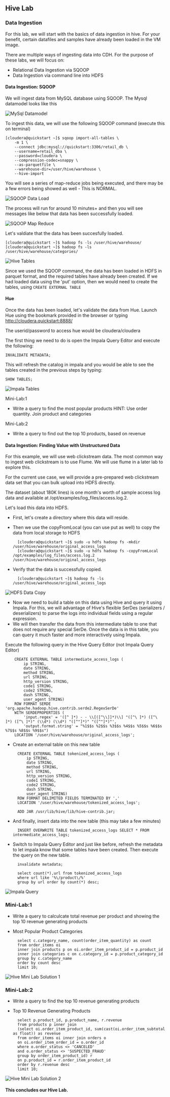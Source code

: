 ## Hive Lab

### Data Ingestion

For this lab, we will start with the basics of data ingestion in hive. For your benefit, certain datafiles and samples have already been loaded in the VM image. 

There are multiple ways of ingesting data into CDH. For the purpose of these labs, we will focus on:

* Relational Data Ingestion via SQOOP
* Data Ingestion via command line into HDFS

#### Data Ingestion: SQOOP

We will ingest data from MySQL database using SQOOP. The Mysql datamodel looks like this

![MySql Datamodel](../images/hive/hive1.jpg)

To ingest this data, we will use the following SQOOP command (execute this on terminal)

	[cloudera@quickstart ~]$ sqoop import-all-tables \
		-m 1 \
    	--connect jdbc:mysql://quickstart:3306/retail_db \
    	--username=retail_dba \
    	--password=cloudera \
    	--compression-codec=snappy \
    	--as-parquetfile \
    	--warehouse-dir=/user/hive/warehouse \
    	--hive-import

You will see a series of map-reduce jobs being executed, and there may be a few errors being showed as well - This is NORMAL. 

![SQOOP Data Load](../images/hive/hive2.jpg)

The process will run for around 10 minutes+ and then you will see messages like below that data has been successfully loaded. 

![SQOOP Map Reduce](../images/hive/hive3.jpg)

Let's valdiate that the data has been succesfully loaded. 

	[cloudera@quickstart ~]$ hadoop fs -ls /user/hive/warehouse/
	[cloudera@quickstart ~]$ hadoop fs -ls /user/hive/warehouse/categories/
	
![Hive Tables](../images/hive/hive4.jpg)
	
Since we used the SQOOP command, the data has been loaded in HDFS in parquet format, and the required tables have already been created. If we had loaded data using the 'put' option, then we would need to create the tables, using ```CREATE EXTERNAL TABLE```

#### Hue 

Once the data has been loaded, let's validate the data from Hue. Launch Hue using the bookmark provided in the browser or typing http://cloudera.quickstart:8888/

The userid/password to access hue would be cloudera/cloudera

The first thing we need to do is open the Impala Query Editor and execute the following:

	INVALIDATE METADATA;
	
This will refresh the catalog in impala and you would be able to see the tables created in the previous steps by typing:

	SHOW TABLES;
	
![Impala Tables](../images/hive/hive5.jpg)

Mini-Lab:1

* Write a query to find the most popular products
HINT: Use order quantity. Join product and categories

Mini-Lab:2

* Write a query to find out the top 10 products, based on revenue

#### Data Ingestion: Finding Value with Unstructured Data

For this example, we will use web clickstream data. The most common way to ingest web clickstream is to use Flume. We will use flume in a later lab to explore this. 

For the current use case, we will provide a pre-prepared web clickstream data set that you can bulk upload into HDFS directly.

The dataset (about 180K lines) is one month's worth of sample access log data and available at /opt/examples/log_files/access.log.2.

Let's load this data into HDFS.

* First, let's create a directory where this data will reside.
* Then we use the copyFromLocal (you can use put as well) to copy the data from local storage to HDFS

		[cloudera@quickstart ~]$ sudo -u hdfs hadoop fs -mkdir /user/hive/warehouse/original_access_logs
		[cloudera@quickstart ~]$ sudo -u hdfs hadoop fs -copyFromLocal /opt/examples/log_files/access.log.2 /user/hive/warehouse/original_access_logs
		

* Verify that the data is successfully copied.

		[cloudera@quickstart ~]$ hadoop fs -ls /user/hive/warehouse/original_access_logs
		
![HDFS Data Copy](../images/hive/hive7.jpg)

* Now we need to build a table on this data using Hive and query it using Impala. For this, we will advantage of Hive's flexible SerDes (serializers / deserializers) to parse the logs into individual fields using a regular expression. 
* We will then transfer the data from this intermediate table to one that does not require any special SerDe. Once the data is in this table, you can query it much faster and more interactively using Impala.

Execute the following query in the Hive Query Editor (not Impala Query Editor)

		CREATE EXTERNAL TABLE intermediate_access_logs (
		    ip STRING,
		    date STRING,
		    method STRING,
		    url STRING,
		    http_version STRING,
		    code1 STRING,
		    code2 STRING,
		    dash STRING,
		    user_agent STRING)
		ROW FORMAT SERDE 'org.apache.hadoop.hive.contrib.serde2.RegexSerDe'
		WITH SERDEPROPERTIES (
		    'input.regex' = '([^ ]*) - - \\[([^\\]]*)\\] "([^\ ]*) ([^\ ]*) ([^\ ]*)" (\\d*) (\\d*) "([^"]*)" "([^"]*)"',
		    'output.format.string' = "%1$$s %2$$s %3$$s %4$$s %5$$s %6$$s %7$$s %8$$s %9$$s")
		LOCATION '/user/hive/warehouse/original_access_logs';
		
* Create an external table on this new table

		CREATE EXTERNAL TABLE tokenized_access_logs (
		    ip STRING,
		    date STRING,
		    method STRING,
		    url STRING,
		    http_version STRING,
		    code1 STRING,
		    code2 STRING,
		    dash STRING,
		    user_agent STRING)
		ROW FORMAT DELIMITED FIELDS TERMINATED BY ','
		LOCATION '/user/hive/warehouse/tokenized_access_logs';
		
		ADD JAR /usr/lib/hive/lib/hive-contrib.jar;
		
* And finally, insert data into the new table (this may take a few minutes)

		INSERT OVERWRITE TABLE tokenized_access_logs SELECT * FROM intermediate_access_logs;
		
* Switch to Impala Query Editor and just like before, refresh the metadata to let impala know that some tables have been created. Then execute the query on the new table.

		invalidate metadata;
		
		select count(*),url from tokenized_access_logs
		where url like '%\/product\/%'
		group by url order by count(*) desc;

![Impala Query](../images/hive/hive8.jpg)

### Mini-Lab:1

* Write a query to calculcate total revenue per product and showing the top 10 revenue generating products

* Most Popular Product Categories

		select c.category_name, count(order_item_quantity) as count
		from order_items oi
		inner join products p on oi.order_item_product_id = p.product_id
		inner join categories c on c.category_id = p.product_category_id
		group by c.category_name
		order by count desc
		limit 10;
		
![Hive Mini Lab Solution 1](../images/hive/hive-minilab1.jpg)

### Mini-Lab:2
* Write a query to find the top 10 revenue generating products

* Top 10 Revenue Generating Products

		select p.product_id, p.product_name, r.revenue
		from products p inner join
		(select oi.order_item_product_id, sum(cast(oi.order_item_subtotal as float)) as revenue
		from order_items oi inner join orders o
		on oi.order_item_order_id = o.order_id
		where o.order_status <> 'CANCELED'
		and o.order_status <> 'SUSPECTED_FRAUD'
		group by order_item_product_id) r
		on p.product_id = r.order_item_product_id
		order by r.revenue desc
		limit 10;
		
![Hive Mini Lab Solution 2](../images/hive/hive-minilab2.jpg)

#### This concludes our Hive Lab.
